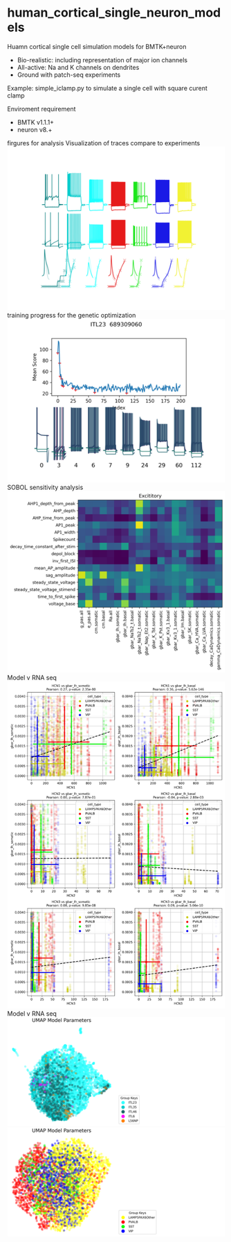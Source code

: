 # human_cortical_single_neuron_models
Huamn cortical single cell simulation models for BMTK+neuron
- Bio-realistic: including representation of major ion channels
- All-active: Na and K channels on dendrites
- Ground with patch-seq experiments

Example:
simple_iclamp.py to simulate a single cell with square curent clamp

Enviroment requirement
- BMTK v1.1.1+
- neuron v8.+

firgures for analysis
Visualization of traces compare to experiments
![figure_traces](figure_traces/plot.png)
training progress for the genetic optimization
![figure_training_history](figure_training_history/ITL23__689309060_plot.png)
SOBOL sensitivity analysis 
![figure_sobol_analysis](figure_sobol_analysis/Excititory_summary_plot.png)
Model v RNA seq
![figure_sobol_analysis](figure_model_v_rna_seq/inh_scatter_w_lines_plots_HCN1_HCN2_HCN3_vs_gbar_Ih_somatic_gbar_Ih_basal.png)
Model v RNA seq
![figure_sobol_analysis](figure_UMAP_parameters/exc_umap_para.png)
![figure_sobol_analysis](figure_UMAP_parameters/inh_umap_para.png)
